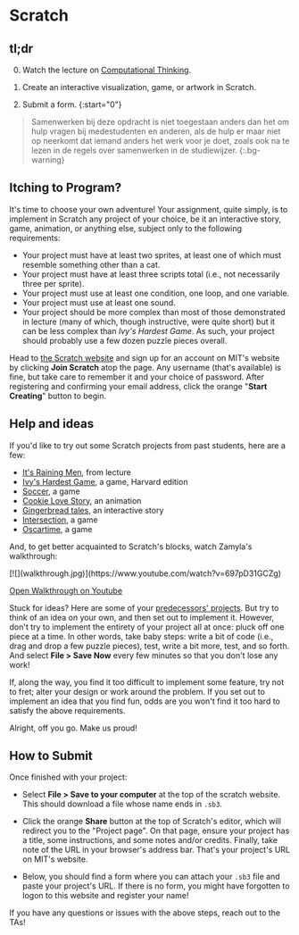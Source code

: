 # Scratch

## tl;dr

0. Watch the lecture on [Computational Thinking](/lectures/computational-thinking).

1. Create an interactive visualization, game, or artwork in Scratch.

2. Submit a form.
{:start="0"}

> Samenwerken bij deze opdracht is niet toegestaan anders dan het om hulp vragen bij medestudenten en anderen, als de hulp er maar niet op neerkomt dat iemand anders het werk voor je doet, zoals ook na te lezen in de regels over samenwerken in de studiewijzer.
{:.bg-warning}

## Itching to Program?

It's time to choose your own adventure! Your assignment, quite simply, is to implement in Scratch any project of your choice, be it an interactive story, game, animation, or anything else, subject only to the following requirements:

* Your project must have at least two sprites, at least one of which must resemble something other than a cat.
* Your project must have at least three scripts total (i.e., not necessarily three per sprite).
* Your project must use at least one condition, one loop, and one variable.
* Your project must use at least one sound.
* Your project should be more complex than most of those demonstrated in lecture (many of which, though instructive, were quite short) but it can be less complex than *Ivy's Hardest Game*. As such, your project should probably use a few dozen puzzle pieces overall.

Head to [the Scratch website](https://scratch.mit.edu/) and sign up for an account on MIT's website by clicking **Join Scratch** atop the page. Any username (that's available) is fine, but take care to remember it and your choice of password.  After registering and confirming your email address, click the orange "**Start Creating**" button to begin.

## Help and ideas

If you'd like to try out some Scratch projects from past students, here are a few:

- [It's Raining Men](https://scratch.mit.edu/projects/37412/), from lecture
- [Ivy's Hardest Game](https://scratch.mit.edu/projects/326129587/), a game, Harvard edition
- [Soccer](https://scratch.mit.edu/projects/37413/), a game
- [Cookie Love Story](https://scratch.mit.edu/projects/26329196/), an animation
- [Gingerbread tales](https://scratch.mit.edu/projects/26329196/), an interactive story
- [Intersection](https://scratch.mit.edu/projects/75390754/), a game
- [Oscartime](https://scratch.mit.edu/projects/277537196/), a game

And, to get better acquainted to Scratch's blocks, watch Zamyla's walkthrough:

<div markdown="1" class="mx-n3 mx-sm-n4 mx-lg-n5">
[![](walkthrough.jpg)](https://www.youtube.com/watch?v=697pD31GCZg)
</div>

[Open Walkthrough on Youtube](https://www.youtube.com/watch?v=697pD31GCZg)

Stuck for ideas? Here are some of your [predecessors' projects](https://scratch.mit.edu/studios/4248580/). But try to think of an idea on your own, and then set out to implement it. However, don't try to implement the entirety of your project all at once: pluck off one piece at a time. In other words, take baby steps: write a bit of code (i.e., drag and drop a few puzzle pieces), test, write a bit more, test, and so forth. And select **File > Save Now** every few minutes so that you don't lose any work!

If, along the way, you find it too difficult to implement some feature, try not to fret; alter your design or work around the problem. If you set out to implement an idea that you find fun, odds are you won't find it too hard to satisfy the above requirements. 

Alright, off you go. Make us proud! 

## How to Submit

Once finished with your project:

- Select **File > Save to your computer** at the top of the scratch website. This should download a file whose name ends in `.sb3`.

- Click the orange **Share** button at the top of Scratch's editor, which will redirect you to the "Project page". On that page, ensure your project has a title, some instructions, and some notes and/or credits. Finally, take note of the URL in your browser's address bar. That's your project's URL on MIT's website.

- Below, you should find a form where you can attach your `.sb3` file and paste your project's URL. If there is no form, you might have forgotten to logon to this website and register your name!

If you have any questions or issues with the above steps, reach out to the TAs!

